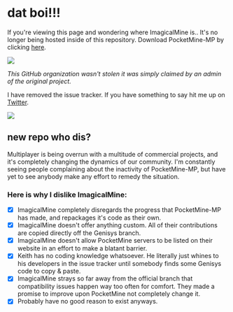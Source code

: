 # dat boi!!!

If you're viewing this page and wondering where ImagicalMine is.. It's no longer being hosted inside of this repository. Download PocketMine-MP by clicking [here](https://github.com/PocketMine/PocketMine-MP).

![](https://i.imgur.com/8HTkQj3.gif)

*This GitHub organization wasn't stolen it was simply claimed by an admin of the original project.*

I have removed the issue tracker. If you have something to say hit me up on [Twitter](https://twitter.com/DALTONTASTIC).

![](https://i.imgur.com/XmThBdr.gif)

## new repo who dis?

Multiplayer is being overrun with a multitude of commercial projects, and it's completely changing the dynamics of our community. I'm constantly seeing people complaining about the inactivity of PocketMine-MP, but have yet to see anybody make any effort to remedy the situation. 

### Here is why I dislike ImagicalMine:

- [x] ImagicalMine completely disregards the progress that PocketMine-MP has made, and repackages it's code as their own.
- [x] ImagicalMine doesn't offer anything custom. All of their contributions are copied directly off the Genisys branch.
- [x] ImagicalMine doesn't allow PocketMine servers to be listed on their website in an effort to make a blatant barrier.
- [x] Keith has no coding knowledge whatsoever. He literally just whines to his developers in the issue tracker until somebody finds some Genisys code to copy & paste.
- [x] ImagicalMine strays so far away from the official branch that compatibility issues happen way too often for comfort. They made a promise to improve upon PocketMine not completely change it.
- [x] Probably have no good reason to exist anyways.
